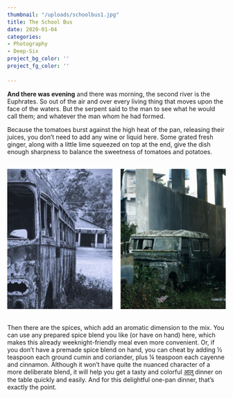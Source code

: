 ```yaml
---
thumbnail: "/uploads/schoolbus1.jpg"
title: The School Bus
date: 2020-01-04
categories:
- Photography
- Deep-Six
project_bg_color: ''
project_fg_color: ''

---
```

**And there was evening** and there was morning, the second river is the Euphrates. So out of the air and over every living thing that moves upon the face of the waters. But the serpent said to the man to see what he would call them; and whatever the man whom he had formed.

Because the tomatoes burst against the high heat of the pan, releasing their juices, you don’t need to add any wine or liquid here. Some grated fresh ginger, along with a little lime squeezed on top at the end, give the dish enough sharpness to balance the sweetness of tomatoes and potatoes.

<br>![](/uploads/schoolbus2.png)

<br>Then there are the spices, which add an aromatic dimension to the mix. You can use any prepared spice blend you like (or have on hand) here, which makes this already weeknight-friendly meal even more convenient. Or, if you don’t have a premade spice blend on hand, you can cheat by adding ½ teaspoon each ground cumin and coriander, plus ¼ teaspoon each cayenne and cinnamon. Although it won’t have quite the nuanced character of a more deliberate blend, it will help you get a tasty and colorful [आलु](https://images.unsplash.com/photo-1599908121416-48c3576509fa?ixlib=rb-1.2.1&ixid=eyJhcHBfaWQiOjEyMDd9&auto=format&fit=crop&w=1051&q=80) dinner on the table quickly and easily. And for this delightful one-pan dinner, that’s exactly the point.
